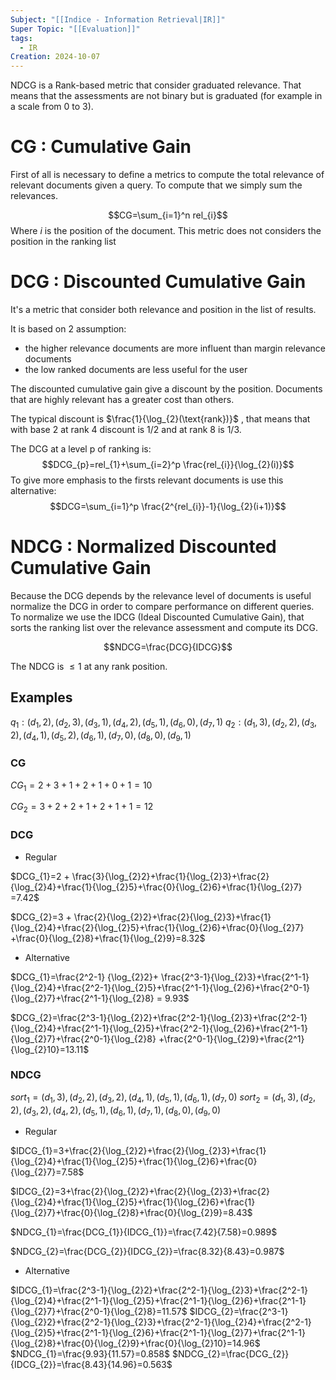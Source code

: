 ```yaml
---
Subject: "[[Indice - Information Retrieval|IR]]"
Super Topic: "[[Evaluation]]"
tags:
  - IR
Creation: 2024-10-07
---
```

NDCG is a Rank-based metric that consider graduated relevance. That means that the assessments are not binary but is graduated (for example in a scale from 0 to 3).

# CG : Cumulative Gain
First of all is necessary to define a metrics to compute the total relevance of relevant documents given a query. 
To compute that we simply sum the relevances.

$$CG=\sum_{i=1}^n rel_{i}$$
Where $i$ is the position of the document. 
This metric does not considers the position in the ranking list

# DCG : Discounted Cumulative Gain
It's a metric that consider both relevance and position in the list of results.

It is based on 2 assumption:
- the higher relevance documents are more influent than margin relevance documents 
- the low ranked documents are less useful for the user

The discounted cumulative gain give a discount by the position.
Documents that are highly relevant has a greater cost than others.

The typical discount is $\frac{1}{\log_{2}(\text{rank})}$ , that means that with base 2 at rank 4 discount is 1/2 and at rank 8 is 1/3.

The DCG at a level p of ranking is:
$$DCG_{p}=rel_{1}+\sum_{i=2}^p \frac{rel_{i}}{\log_{2}(i)}$$
To give more emphasis to the firsts relevant documents is use this alternative:
$$DCG=\sum_{i=1}^p \frac{2^{rel_{i}}-1}{\log_{2}(i+1)}$$
# NDCG : Normalized Discounted Cumulative Gain
Because the DCG depends by the relevance level of documents is useful normalize the DCG in order to compare performance on different queries.
To normalize we use the IDCG (Ideal Discounted Cumulative Gain), that sorts the ranking list over the relevance assessment and compute its DCG.

$$NDCG=\frac{DCG}{IDCG}$$

The NDCG is $\leq 1$ at any rank position.

## Examples

$q_{1}: (d_{1},2), (d_{2},3), (d_{3},1), (d_{4},2), (d_{5},1), (d_{6},0), (d_{7},1)$
$q_{2}: (d_{1},3), (d_{2},2), (d_{3},2), (d_{4},1), (d_{5},2), (d_{6},1), (d_{7},0), (d_{8},0), (d_{9},1)$
### CG

$CG_{1}=2+3+1+2+1+0+1=10$

$CG_{2}=3+2+2+1+2+1+1=12$

### DCG

- Regular

$DCG_{1}=2 + \frac{3}{\log_{2}2}+\frac{1}{\log_{2}3}+\frac{2}{\log_{2}4}+\frac{1}{\log_{2}5}+\frac{0}{\log_{2}6}+\frac{1}{\log_{2}7} =7.42$

$DCG_{2}=3 + \frac{2}{\log_{2}2}+\frac{2}{\log_{2}3}+\frac{1}{\log_{2}4}+\frac{2}{\log_{2}5}+\frac{1}{\log_{2}6}+\frac{0}{\log_{2}7} +\frac{0}{\log_{2}8}+\frac{1}{\log_{2}9}=8.32$

- Alternative

$DCG_{1}=\frac{2^2-1} {\log_{2}2}+ \frac{2^3-1}{\log_{2}3}+\frac{2^1-1}{\log_{2}4}+\frac{2^2-1}{\log_{2}5}+\frac{2^1-1}{\log_{2}6}+\frac{2^0-1}{\log_{2}7}+\frac{2^1-1}{\log_{2}8} = 9.93$

$DCG_{2}=\frac{2^3-1}{\log_{2}2}+\frac{2^2-1}{\log_{2}3}+\frac{2^2-1}{\log_{2}4}+\frac{2^1-1}{\log_{2}5}+\frac{2^2-1}{\log_{2}6}+\frac{2^1-1}{\log_{2}7}+\frac{2^0-1}{\log_{2}8} +\frac{2^0-1}{\log_{2}9}+\frac{2^1}{\log_{2}10}=13.11$


### NDCG

$sort_{1}= (d_{1},3), (d_{2},2), (d_{3},2), (d_{4},1), (d_{5},1), (d_{6},1), (d_{7},0)$
$sort_{2}= (d_{1},3), (d_{2},2), (d_{3},2), (d_{4},2), (d_{5},1), (d_{6},1), (d_{7},1), (d_{8},0), (d_{9},0)$

- Regular

$IDCG_{1}=3+\frac{2}{\log_{2}2}+\frac{2}{\log_{2}3}+\frac{1}{\log_{2}4}+\frac{1}{\log_{2}5}+\frac{1}{\log_{2}6}+\frac{0}{\log_{2}7}=7.58$

$IDCG_{2}=3+\frac{2}{\log_{2}2}+\frac{2}{\log_{2}3}+\frac{2}{\log_{2}4}+\frac{1}{\log_{2}5}+\frac{1}{\log_{2}6}+\frac{1}{\log_{2}7}+\frac{0}{\log_{2}8}+\frac{0}{\log_{2}9}=8.43$


$NDCG_{1}=\frac{DCG_{1}}{IDCG_{1}}=\frac{7.42}{7.58}=0.989$

$NDCG_{2}=\frac{DCG_{2}}{IDCG_{2}}=\frac{8.32}{8.43}=0.987$

- Alternative

$IDCG_{1}=\frac{2^3-1}{\log_{2}2}+\frac{2^2-1}{\log_{2}3}+\frac{2^2-1}{\log_{2}4}+\frac{2^1-1}{\log_{2}5}+\frac{2^1-1}{\log_{2}6}+\frac{2^1-1}{\log_{2}7}+\frac{2^0-1}{\log_{2}8}=11.57$
$IDCG_{2}=\frac{2^3-1}{\log_{2}2}+\frac{2^2-1}{\log_{2}3}+\frac{2^2-1}{\log_{2}4}+\frac{2^2-1}{\log_{2}5}+\frac{2^1-1}{\log_{2}6}+\frac{2^1-1}{\log_{2}7}+\frac{2^1-1}{\log_{2}8}+\frac{0}{\log_{2}9}+\frac{0}{\log_{2}10}=14.96$
$NDCG_{1}=\frac{9.93}{11.57}=0.858$
$NDCG_{2}=\frac{DCG_{2}}{IDCG_{2}}=\frac{8.43}{14.96}=0.563$
